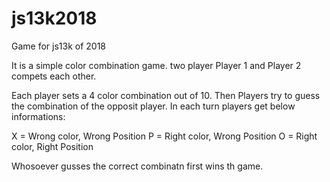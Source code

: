 # js13k2018
Game for js13k of 2018

It is a simple color combination game. two player Player 1 and Player 2 compets each other.

Each player sets a 4 color combination out of 10.
Then Players try to guess the combination of the opposit player.
In each turn players get below informations:

X = Wrong color, Wrong Position
P = Right color, Wrong Position
O = Right color, Right Position

Whosoever gusses the correct combinatn first wins th game.
